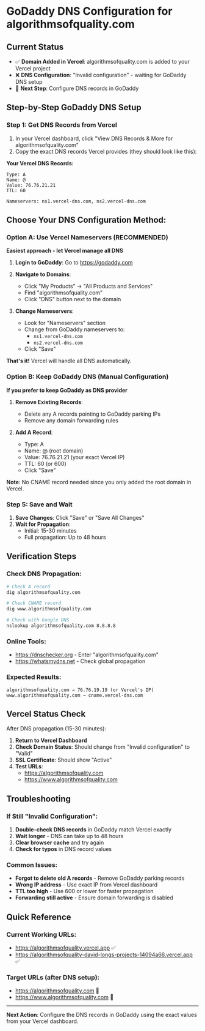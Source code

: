 # GoDaddy DNS Configuration for algorithmsofquality.com

## Current Status
- ✅ **Domain Added in Vercel**: algorithmsofquality.com is added to your Vercel project
- ❌ **DNS Configuration**: "Invalid configuration" - waiting for GoDaddy DNS setup
- 🎯 **Next Step**: Configure DNS records in GoDaddy

## Step-by-Step GoDaddy DNS Setup

### Step 1: Get DNS Records from Vercel
1. In your Vercel dashboard, click "View DNS Records & More for algorithmsofquality.com"
2. Copy the exact DNS records Vercel provides (they should look like this):

**Your Vercel DNS Records:**
```
Type: A
Name: @
Value: 76.76.21.21
TTL: 60

Nameservers: ns1.vercel-dns.com, ns2.vercel-dns.com
```

## Choose Your DNS Configuration Method:

### Option A: Use Vercel Nameservers (RECOMMENDED)
**Easiest approach - let Vercel manage all DNS**

1. **Login to GoDaddy**: Go to https://godaddy.com
2. **Navigate to Domains**: 
   - Click "My Products" → "All Products and Services"
   - Find "algorithmsofquality.com"
   - Click "DNS" button next to the domain

3. **Change Nameservers**:
   - Look for "Nameservers" section
   - Change from GoDaddy nameservers to:
     - `ns1.vercel-dns.com`
     - `ns2.vercel-dns.com`
   - Click "Save"

**That's it!** Vercel will handle all DNS automatically.

### Option B: Keep GoDaddy DNS (Manual Configuration)
**If you prefer to keep GoDaddy as DNS provider**

1. **Remove Existing Records**:
   - Delete any A records pointing to GoDaddy parking IPs
   - Remove any domain forwarding rules

2. **Add A Record**:
   - Type: A
   - Name: @ (root domain)
   - Value: 76.76.21.21 (your exact Vercel IP)
   - TTL: 60 (or 600)
   - Click "Save"

**Note**: No CNAME record needed since you only added the root domain in Vercel.

### Step 5: Save and Wait
1. **Save Changes**: Click "Save" or "Save All Changes"
2. **Wait for Propagation**: 
   - Initial: 15-30 minutes
   - Full propagation: Up to 48 hours

## Verification Steps

### Check DNS Propagation:
```bash
# Check A record
dig algorithmsofquality.com

# Check CNAME record
dig www.algorithmsofquality.com

# Check with Google DNS
nslookup algorithmsofquality.com 8.8.8.8
```

### Online Tools:
- https://dnschecker.org - Enter "algorithmsofquality.com"
- https://whatsmydns.net - Check global propagation

### Expected Results:
```
algorithmsofquality.com → 76.76.19.19 (or Vercel's IP)
www.algorithmsofquality.com → cname.vercel-dns.com
```

## Vercel Status Check

After DNS propagation (15-30 minutes):
1. **Return to Vercel Dashboard**
2. **Check Domain Status**: Should change from "Invalid configuration" to "Valid"
3. **SSL Certificate**: Should show "Active" 
4. **Test URLs**:
   - https://algorithmsofquality.com
   - https://www.algorithmsofquality.com

## Troubleshooting

### If Still "Invalid Configuration":
1. **Double-check DNS records** in GoDaddy match Vercel exactly
2. **Wait longer** - DNS can take up to 48 hours
3. **Clear browser cache** and try again
4. **Check for typos** in DNS record values

### Common Issues:
- **Forgot to delete old A records** - Remove GoDaddy parking records
- **Wrong IP address** - Use exact IP from Vercel dashboard
- **TTL too high** - Use 600 or lower for faster propagation
- **Forwarding still active** - Ensure domain forwarding is disabled

## Quick Reference

### Current Working URLs:
- https://algorithmsofquality.vercel.app ✅
- https://algorithmsofquality-david-longs-projects-14094a66.vercel.app ✅

### Target URLs (after DNS setup):
- https://algorithmsofquality.com 🎯
- https://www.algorithmsofquality.com 🎯

---

**Next Action**: Configure the DNS records in GoDaddy using the exact values from your Vercel dashboard.
